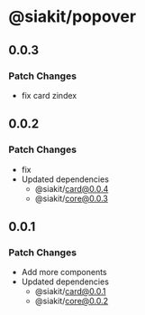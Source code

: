 # @siakit/popover

## 0.0.3

### Patch Changes

- fix card zindex

## 0.0.2

### Patch Changes

- fix
- Updated dependencies
  - @siakit/card@0.0.4
  - @siakit/core@0.0.3

## 0.0.1

### Patch Changes

- Add more components
- Updated dependencies
  - @siakit/card@0.0.1
  - @siakit/core@0.0.2
